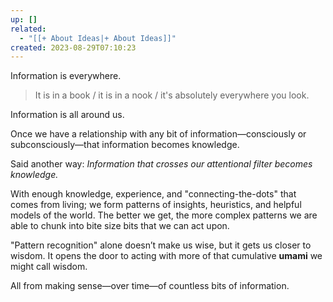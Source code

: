 ```yaml
---
up: []
related:
  - "[[+ About Ideas|+ About Ideas]]"
created: 2023-08-29T07:10:23
---
```

Information is everywhere. 

> It is in a book / it is in a nook / it's absolutely everywhere you look. 

Information is all around us. 

Once we have a relationship with any bit of information—consciously or subconsciously—that information becomes knowledge.

Said another way: *Information that crosses our attentional filter becomes knowledge.*

With enough knowledge, experience, and "connecting-the-dots" that comes from living; we form patterns of insights, heuristics, and helpful models of the world. The better we get, the more complex patterns we are able to chunk into bite size bits that we can act upon. 

"Pattern recognition" alone doesn’t make us wise, but it gets us closer to wisdom. It opens the door to acting with more of that cumulative **umami** we might call wisdom.

All from making sense—over time—of countless bits of information.
